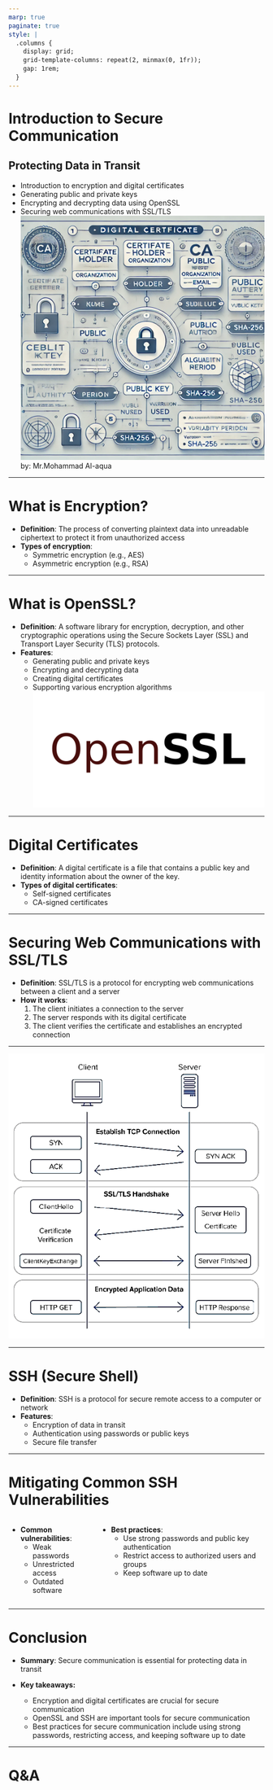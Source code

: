 ```yaml
---
marp: true
paginate: true
style: |
  .columns {
    display: grid;
    grid-template-columns: repeat(2, minmax(0, 1fr));
    gap: 1rem;
  } 
---
```


# Introduction to Secure Communication
## Protecting Data in Transit

* Introduction to encryption and digital certificates
* Generating public and private keys
* Encrypting and decrypting data using OpenSSL
* Securing web communications with SSL/TLS
![bg right:34%](./cover.webp)
by: Mr.Mohammad Al-aqua

---

# What is Encryption?

- **Definition**: The process of converting plaintext data into unreadable ciphertext to protect it from unauthorized access
- **Types of encryption**: 
  - Symmetric encryption (e.g., AES)
  - Asymmetric encryption (e.g., RSA)

---

# What is OpenSSL?

- **Definition**: A software library for encryption, decryption, and other cryptographic operations using the Secure Sockets Layer (SSL) and Transport Layer Security (TLS) protocols.
- **Features**: 
  - Generating public and private keys
  - Encrypting and decrypting data
  - Creating digital certificates
  - Supporting various encryption algorithms
![bg right:30% fit](./openssl-logo.png)

---

# Digital Certificates

- **Definition**: A digital certificate is a file that contains a public key and identity information about the owner of the key.
- **Types of digital certificates**:
  - Self-signed certificates
  - CA-signed certificates

---

# Securing Web Communications with SSL/TLS

- **Definition**: SSL/TLS is a protocol for encrypting web communications between a client and a server
- **How it works**:
  1. The client initiates a connection to the server
  2. The server responds with its digital certificate
  3. The client verifies the certificate and establishes an encrypted connection

---

![bg fit](./SSL-TLS-Handshake-Process-3.png)

---

# SSH (Secure Shell)

- **Definition**: SSH is a protocol for secure remote access to a computer or network
- **Features**: 
  - Encryption of data in transit
  - Authentication using passwords or public keys
  - Secure file transfer

---

# Mitigating Common SSH Vulnerabilities

<div class="columns">
<div>

- **Common vulnerabilities**: 
  - Weak passwords
  - Unrestricted access
  - Outdated software
</div>
<div>

- **Best practices**: 
  - Use strong passwords and public key authentication
  - Restrict access to authorized users and groups
  - Keep software up to date
</div>
</div>

---

# Conclusion

- **Summary**: Secure communication is essential for protecting data in transit

- **Key takeaways:**
  - Encryption and digital certificates are crucial for secure communication
  - OpenSSL and SSH are important tools for secure communication
  - Best practices for secure communication include using strong passwords, restricting access, and keeping software up to date

---

# <!--fit-->Q&A